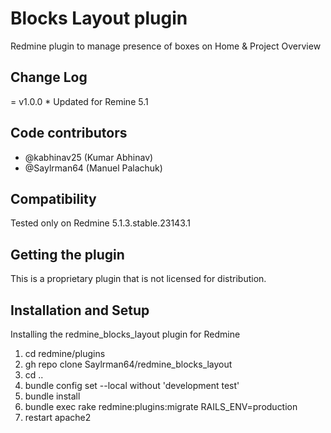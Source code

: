 # Blocks Layout plugin
Redmine plugin to manage presence of boxes on Home & Project Overview

Change Log
---
= v1.0.0 * Updated for Remine 5.1


Code contributors
---
* @kabhinav25 (Kumar Abhinav)
* @Saylrman64 (Manuel Palachuk)


Compatibility
---
Tested only on Redmine 5.1.3.stable.23143.1


Getting the plugin
---
This is a proprietary plugin that is not licensed for distribution.


Installation and Setup
---
Installing the redmine_blocks_layout plugin for Redmine

1) cd redmine/plugins
2) gh repo clone Saylrman64/redmine_blocks_layout
3) cd ..
4) bundle config set --local without 'development test'
5) bundle install
6) bundle exec rake redmine:plugins:migrate RAILS_ENV=production
7) restart apache2